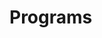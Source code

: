 # Programs














































































































































































